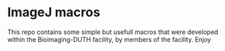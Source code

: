 # ImageJ macros
This repo contains some simple but usefull macros that were developed within the Bioimaging-DUTH facility, by members of the facility. Enjoy 
